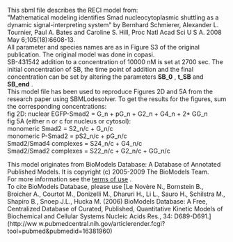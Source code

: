 

This sbml file describes the RECI model from:  
"Mathematical modeling identifies Smad nucleocytoplasmic shuttling as a
dynamic signal-interpreting system" by Bernhard Schmierer, Alexander L.
Tournier, Paul A. Bates and Caroline S. Hill, Proc Natl Acad Sci U S A. 2008
May 6;105(18):6608-13.  
All parameter and species names are as in Figure S3 of the original
publication. The original model was done in copasi.  
SB-431542 addition to a concentration of 10000 nM is set at 2700 sec. The
initial concentration of SB, the time point of addition and the final
concentration can be set by altering the parameters **SB_0** , **t_SB** and
**SB_end** .  
This model file has been used to reproduce Figures 2D and 5A from the research
paper using SBMLodesolver. To get the results for the figures, sum the
corresponding concentrations:  
fig 2D: nuclear EGFP-Smad2 = G_n + pG_n + G2_n + G4_n + 2* GG_n  
fig 5A (either n or c for nucleus or cytosol):  
monomeric Smad2 = S2_n/c + G_n/c  
monomeric P-Smad2 = pS2_n/c + pG_n/c  
Smad2/Smad4 complexes = S24_n/c + G4_n/c  
Smad2/Smad2 complexes = S22_n/c + G2_n/c + GG_n/c  

This model originates from BioModels Database: A Database of Annotated
Published Models. It is copyright (c) 2005-2009 The BioModels Team.  
For more information see the [terms of
use](http://www.ebi.ac.uk/biomodels/legal.html) .  
To cite BioModels Database, please use [Le Novère N., Bornstein B., Broicher
A., Courtot M., Donizelli M., Dharuri H., Li L., Sauro H., Schilstra M.,
Shapiro B., Snoep J.L., Hucka M. (2006) BioModels Database: A Free,
Centralized Database of Curated, Published, Quantitative Kinetic Models of
Biochemical and Cellular Systems Nucleic Acids Res., 34: D689-D691.](http://ww
w.pubmedcentral.nih.gov/articlerender.fcgi?tool=pubmed&pubmedid=16381960)

